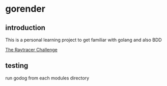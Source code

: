 # gorender

## introduction

This is a personal learning project to get familiar with golang and also BDD

[The Raytracer Challenge](https://pragprog.com/book/jbtracer/the-ray-tracer-challenge)

## testing

run godog from each modules directory
